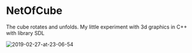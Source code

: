 # NetOfCube
The cube rotates and unfolds.
My little experiment with 3d graphics in С++ with library SDL

![2019-02-27-at-23-06-54](https://user-images.githubusercontent.com/20697704/53515053-afac0780-3afb-11e9-828b-d4ad87503dac.gif)
